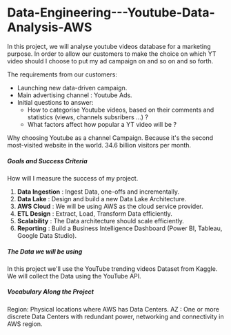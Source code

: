 # Data-Engineering---Youtube-Data-Analysis-AWS
In this project, we will analyse youtube videos database for a marketing purpose. In order to allow our customers to make the choice on which YT video should I choose to put my ad campaign on and so on and so forth.

The requirements from our customers:
  - Launching new data-driven campaign.
  - Main advertising channel : Youtube Ads.
  - Initial questions to answer:
    - How to categorise Youtube videos, based on their comments and statistics (views, channels subsribers ...) ?
    - What factors affect how popular a YT video will be ?

Why choosing Youtube as a channel Campaign.
  Because it's the second most-visited website in the world. 34.6 billion visitors per month.
  
  
##### Goals and Success Criteria 
How will I measure the success of my project.

1. **Data Ingestion** : Ingest Data, one-offs and incrementally.
2. **Data Lake** : Design and build a new Data Lake Architecture.
3. **AWS Cloud** : We will be using AWS as the cloud service provider.
4. **ETL Design** : Extract, Load, Transform Data efficiently.
5. **Scalability** : The Data architecture should scale efficiently.
6. **Reporting** : Build a Business Intelligence Dashboard (Power BI, Tableau, Google Data Studio).

##### The Data we will be using
In this project we'll use the YouTube trending videos Dataset from Kaggle.
We will collect the Data using the YouTube API.


##### Vocabulary Along the Project

Region: Physical locations where AWS has Data Centers.
AZ : One or more discrete Data Centers with redundant power, networking and connectivity in AWS region.
